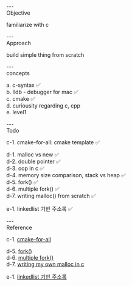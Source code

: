 ---\
Objective


familiarize with c



---\
Approach


build simple thing from scratch




---\
concepts

a. c-syntax :white_check_mark:\
b. lldb - debugger for mac :white_check_mark:\
c. cmake :white_check_mark:\
d. curiousity regarding c, cpp\
e. level1

---\
Todo


c-1. cmake-for-all: cmake template :white_check_mark:

d-1. malloc vs new :white_check_mark:\
d-2. double pointer :white_check_mark:\
d-3. oop in c :white_check_mark:\
d-4. memory size comparison, stack vs heap :white_check_mark:\
d-5. fork() :white_check_mark:\
d-6. multiple fork() :white_check_mark:\
d-7. writing malloc() from scratch :white_check_mark:

e-1. linkedlist 기반 주소록 :white_check_mark:


---\
Reference


c-1. [cmake-for-all](https://github.com/kev0960/cmake-for-all)

d-5. [fork()](https://www.crocus.co.kr/451) \
d-6. [multiple fork()](https://www.crocus.co.kr/452) \
d-7. [writing my own malloc in c](https://www.youtube.com/watch?v=sZ8GJ1TiMdk&ab_channel=TsodingDaily)

e-1. [linkedlist 기반 주소록](https://m.blog.naver.com/PostView.naver?isHttpsRedirect=true&blogId=lsszz210&logNo=220282477592)
